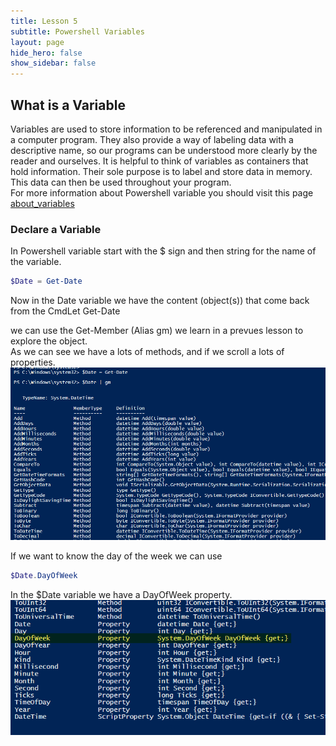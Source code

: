 ```yaml
---
title: Lesson 5
subtitle: Powershell Variables
layout: page
hide_hero: false
show_sidebar: false
---
```

## What is a Variable
Variables are used to store information to be referenced and manipulated in a computer program. They also provide a way of labeling data with a descriptive name, so our programs can be understood more clearly by the reader and ourselves. It is helpful to think of variables as containers that hold information. Their sole purpose is to label and store data in memory. This data can then be used throughout your program.\
For more information about Powershell variable you should visit this page
[about_variables](https://learn.microsoft.com/en-us/powershell/module/microsoft.powershell.core/about/about_variables?view=powershell-7.3)

### Declare a Variable
In Powershell variable start with the $ sign and then string for the name of the variable.

```powershell
$Date = Get-Date
```
Now in the Date variable we have the content (object(s)) that come back from the CmdLet Get-Date


we can use the Get-Member (Alias gm) we learn in a prevues lesson to explore the object.\
As we can see we have a lots of methods, and if we scroll a lots of properties.
![Alt text](image-3.png)

If we want to know the day of the week we can use

```powershell
$Date.DayOfWeek
```
In the $Date variable we have a DayOfWeek property.
![Alt text](image-4.png)